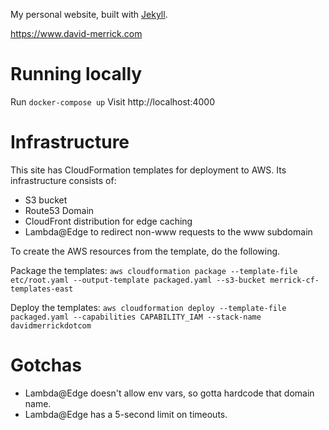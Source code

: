 My personal website, built with [Jekyll](https://jekyllrb.com/).

https://www.david-merrick.com

# Running locally

Run `docker-compose up`
Visit http://localhost:4000

# Infrastructure

This site has CloudFormation templates for deployment to AWS. Its infrastructure consists of:
* S3 bucket
* Route53 Domain
* CloudFront distribution for edge caching
* Lambda@Edge to redirect non-www requests to the www subdomain

To create the AWS resources from the template, do the following.

Package the templates:
`aws cloudformation package --template-file etc/root.yaml --output-template packaged.yaml --s3-bucket merrick-cf-templates-east`

Deploy the templates:
`aws cloudformation deploy --template-file packaged.yaml --capabilities CAPABILITY_IAM --stack-name davidmerrickdotcom`

# Gotchas
- Lambda@Edge doesn't allow env vars, so gotta hardcode that domain name.
- Lambda@Edge has a 5-second limit on timeouts.
